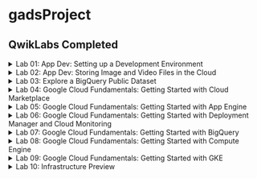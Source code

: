# gadsProject

## QwikLabs Completed

<details>
  <summary>Lab 01: App Dev: Setting up a Development Environment</summary>
  <img src="screenshots/lab_01.png">
</details>

<details>
  <summary>Lab 02: App Dev: Storing Image and Video Files in the Cloud</summary>
  <img src="screenshots/lab_02.png">
</details>

<details>
  <summary>Lab 03: Explore a BigQuery Public Dataset</summary>
  <img src="screenshots/lab_03.png">
</details>

<details>
  <summary>Lab 04: Google Cloud Fundamentals: Getting Started with Cloud Marketplace</summary>
  <img src="screenshots/lab_04.png">
</details>

<details>
  <summary>Lab 05: Google Cloud Fundamentals: Getting Started with App Engine</summary>
  <img src="screenshots/lab_05.png">
</details>

<details>
  <summary>Lab 06: Google Cloud Fundamentals: Getting Started with Deployment Manager and Cloud Monitoring</summary>
  <img src="screenshots/lab_06.png">
</details>

<details>
  <summary>Lab 07: Google Cloud Fundamentals: Getting Started with BigQuery</summary>
  <img src="screenshots/lab_07.png">
</details>

<details>
  <summary>Lab 08: Google Cloud Fundamentals: Getting Started with Compute Engine</summary>
  <img src="screenshots/lab_08.png">
</details>

<details>
  <summary>Lab 09:  Google Cloud Fundamentals: Getting Started with GKE</summary>
  <img src="screenshots/lab_09.png">
</details>

<details>
  <summary>Lab 10: Infrastructure Preview</summary>
  <img src="screenshots/lab_10.png">
</details>
